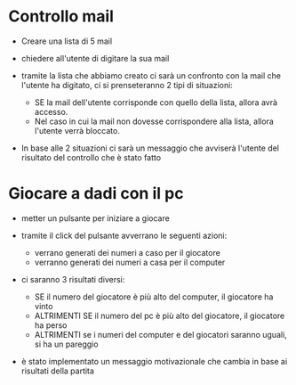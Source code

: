 # Controllo mail

- Creare una lista di 5 mail

- chiedere all'utente di digitare la sua mail

- tramite la lista che abbiamo creato ci sarà un confronto con la mail che l'utente ha digitato, ci si prenseteranno 2 tipi di situazioni:
    - SE la mail dell'utente corrisponde con quello della lista, allora avrà accesso.
    - Nel caso in cui la mail non dovesse corrispondere alla lista, allora l'utente verrà bloccato.

- In base alle 2 situazioni ci sarà un messaggio che avviserà l'utente del risultato del controllo che è stato fatto



# Giocare a dadi con il pc

- metter un pulsante per iniziare a giocare

- tramite il click del pulsante avverrano le seguenti azioni:
    - verrano generati dei numeri a caso per il giocatore
    - verranno generati dei numeri a casa per il computer
    
- ci saranno 3 risultati diversi:
    - SE il numero del giocatore è più alto del computer, il giocatore ha vinto
    - ALTRIMENTI SE il numero del pc è più alto del giocatore, il giocatore ha perso
    - ALTRIMENTI se i numeri del computer e del giocatori saranno uguali, si ha un pareggio

- è stato implementato un messaggio motivazionale che cambia in base ai risultati della partita